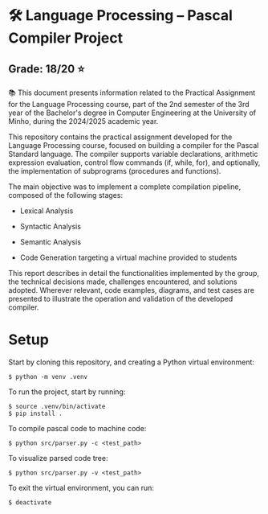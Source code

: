 # 🛠️ Language Processing – Pascal Compiler Project

## Grade: 18/20 ⭐️
📚 This document presents information related to the Practical Assignment for the Language Processing course, part of the 2nd semester of the 3rd year of the Bachelor's degree in Computer Engineering at the University of Minho, during the 2024/2025 academic year.

This repository contains the practical assignment developed for the Language Processing course, focused on building a compiler for the Pascal Standard language. The compiler supports variable declarations, arithmetic expression evaluation, control flow commands (if, while, for), and optionally, the implementation of subprograms (procedures and functions).

The main objective was to implement a complete compilation pipeline, composed of the following stages:

- Lexical Analysis

- Syntactic Analysis

- Semantic Analysis

- Code Generation targeting a virtual machine provided to students

This report describes in detail the functionalities implemented by the group, the technical decisions made, challenges encountered, and solutions adopted. Wherever relevant, code examples, diagrams, and test cases are presented to illustrate the operation and validation of the developed compiler.

# Setup

Start by cloning this repository, and creating a Python virtual environment:

```
$ python -m venv .venv
```

To run the project, start by running:

```
$ source .venv/bin/activate
$ pip install .
```

To compile pascal code to machine code:

```
$ python src/parser.py -c <test_path> 
```

To visualize parsed code tree:

```
$ python src/parser.py -v <test_path> 
```


To exit the virtual environment, you can run:

```
$ deactivate
```
